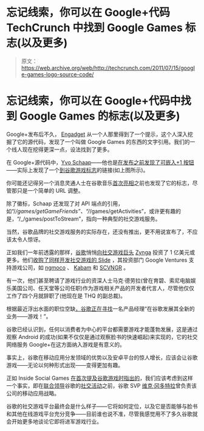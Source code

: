 # 忘记线索，你可以在 Google+代码 TechCrunch 中找到 Google Games 标志(以及更多)

> 原文：<https://web.archive.org/web/http://techcrunch.com/2011/07/15/google-games-logo-source-code/>

# 忘记线索，你可以在 Google+代码中找到 Google Games 的标志(以及更多)

Google+发布后不久， [Engadget](https://web.archive.org/web/20230203121538/http://www.engadget.com/2011/06/30/google-code-reveals-intent-to-unleash-games-and-questions-to-th/) 从一个人那里得到了一个提示，这个人深入挖掘了它的源代码，发现了一个叫做 Google Games 的东西的文字引用。我们的一个线人现在挖得更深一点，设法找到了更多。

在 Google+源代码中，[Yvo Schaap](https://web.archive.org/web/20230203121538/http://www.crunchbase.com/person/yvo-schaap)——他也是[在发布之前发现了](https://web.archive.org/web/20230203121538/http://www.yvoschaap.com/weblog/the_google_1_button_discovered)[可嵌入+1 按钮](https://web.archive.org/web/20230203121538/https://techcrunch.com/2011/03/31/omg-someone-just-found-an-embeddable-google-1-button-%E2%80%93-and-it-works/)——实际上发现了一个[到谷歌游戏标志](https://web.archive.org/web/20230203121538/http://ssl.gstatic.com/s2/oz/images/gadgets/google_games24_v1.png)的链接(如上图所示)。

你可能还记得另一个消息灵通人士在谷歌音乐[首次亮相](https://web.archive.org/web/20230203121538/https://techcrunch.com/2010/06/04/googles-itunes-competitor-will-likely-be-called-google-music/)之前也发现了它的标志，尽管那只是一个简单的 URL 调整。

除了徽标，Schaap 还发现了对 API 端点的引用，如“/_/games/getGameFriends”、“/_/games/getActivities”，或许更有趣的是，“/_/games/postToStream”，指向一种典型的社交游戏服务。

当然，谷歌品牌的社交游戏服务的实际存在，还没有推出，更不用说宣布了，不应该太令人惊讶。

正如我们一年前透露的那样，[谷歌](https://web.archive.org/web/20230203121538/http://www.crunchbase.com/company/google)悄悄[向社交游戏巨头](https://web.archive.org/web/20230203121538/https://techcrunch.com/2010/07/10/google-secretly-invested-100-million-in-zynga-preparing-to-launch-google-games/) [Zynga](https://web.archive.org/web/20230203121538/http://www.crunchbase.com/company/zynga) 投资了 1 亿美元或更多。他们[收购了同样开发社交游戏的 Slide](https://web.archive.org/web/20230203121538/https://techcrunch.com/2010/08/04/google-buys-slide-for-182-million-getting-more-serious-about-social-games/) ，其投资部门 Google Ventures 支持游戏公司，如 [ngmoco](https://web.archive.org/web/20230203121538/https://techcrunch.com/2010/08/11/google-ventures-invests-in-iphone-game-developer-ngmoco/) 、 [Kabam](https://web.archive.org/web/20230203121538/http://www.crunchbase.com/company/watercooler) 和 [SCVNGR](https://web.archive.org/web/20230203121538/https://techcrunch.com/2011/01/04/scvngr-raises-15-million-at-100mm-valuation/) 。

有一次，他们甚至聘请了游戏行业的资深人士马克·德劳拉(曾在育碧、索尼电脑娱乐美国公司、任天堂等公司任职)作为游戏相关产品的开发者代言人，尽管他仅仅工作了四个月就辞职了(他现在是 THQ 的副总裁)。

根据最近浮出水面的职位空缺[，谷歌正在](https://web.archive.org/web/20230203121538/https://techcrunch.com/2011/04/25/google-not-serious-about-online-gaming-this-job-offer-suggests-otherwise/)[寻找](https://web.archive.org/web/20230203121538/http://www.google.com/intl/en/jobs/uslocations/mountain-view/product/product-manager-games-mountain-view/index.html)一名产品经理“在谷歌发展其全新的业务——游戏！”。

谷歌已经认识到，任何以消费者为中心的平台都需要游戏才能蓬勃发展，这是通过观察 Android 的成功(如果不仅仅是通过观察脸书的快速崛起)来实现的，它的社交网络服务 Google+在这方面纳入游戏是有意义的。

事实上，谷歌在移动应用分发领域的优势以及安卓平台的惊人增长，应该会让谷歌游戏——无论以何种形式出现——变得更加有趣。

正如 Inside Social Games [在首次提及谷歌游戏时指出的](https://web.archive.org/web/20230203121538/http://www.insidesocialgames.com/2011/06/30/google-plus-source-code-hints-at-social-games-future-for-the-platform/)，我们应该考虑到这样一个事实，即在[联合领导](https://web.archive.org/web/20230203121538/https://techcrunch.com/2010/08/04/war-patten-rommel-vic-gundotra-google-facebook/)谷歌的[社交活动](https://web.archive.org/web/20230203121538/https://techcrunch.com/2011/06/28/google-plus/)之前，谷歌 SVP [维克·冈多特拉](https://web.archive.org/web/20230203121538/http://www.crunchbase.com/person/vic-gundotra)曾负责该公司的移动应用战略。

谷歌的社交游戏平台最终会是什么样子——它将如何定位，以及它是否能够与脸书和其他在线游戏平台充分竞争——目前谁也说不准，尽管我感觉用不了多久谷歌就会开始更多地谈论它即将进军游戏行业。